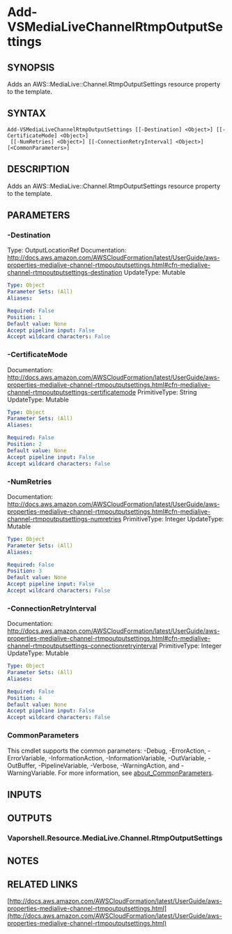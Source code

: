 # Add-VSMediaLiveChannelRtmpOutputSettings

## SYNOPSIS
Adds an AWS::MediaLive::Channel.RtmpOutputSettings resource property to the template.

## SYNTAX

```
Add-VSMediaLiveChannelRtmpOutputSettings [[-Destination] <Object>] [[-CertificateMode] <Object>]
 [[-NumRetries] <Object>] [[-ConnectionRetryInterval] <Object>] [<CommonParameters>]
```

## DESCRIPTION
Adds an AWS::MediaLive::Channel.RtmpOutputSettings resource property to the template.

## PARAMETERS

### -Destination
Type: OutputLocationRef
Documentation: http://docs.aws.amazon.com/AWSCloudFormation/latest/UserGuide/aws-properties-medialive-channel-rtmpoutputsettings.html#cfn-medialive-channel-rtmpoutputsettings-destination
UpdateType: Mutable

```yaml
Type: Object
Parameter Sets: (All)
Aliases:

Required: False
Position: 1
Default value: None
Accept pipeline input: False
Accept wildcard characters: False
```

### -CertificateMode
Documentation: http://docs.aws.amazon.com/AWSCloudFormation/latest/UserGuide/aws-properties-medialive-channel-rtmpoutputsettings.html#cfn-medialive-channel-rtmpoutputsettings-certificatemode
PrimitiveType: String
UpdateType: Mutable

```yaml
Type: Object
Parameter Sets: (All)
Aliases:

Required: False
Position: 2
Default value: None
Accept pipeline input: False
Accept wildcard characters: False
```

### -NumRetries
Documentation: http://docs.aws.amazon.com/AWSCloudFormation/latest/UserGuide/aws-properties-medialive-channel-rtmpoutputsettings.html#cfn-medialive-channel-rtmpoutputsettings-numretries
PrimitiveType: Integer
UpdateType: Mutable

```yaml
Type: Object
Parameter Sets: (All)
Aliases:

Required: False
Position: 3
Default value: None
Accept pipeline input: False
Accept wildcard characters: False
```

### -ConnectionRetryInterval
Documentation: http://docs.aws.amazon.com/AWSCloudFormation/latest/UserGuide/aws-properties-medialive-channel-rtmpoutputsettings.html#cfn-medialive-channel-rtmpoutputsettings-connectionretryinterval
PrimitiveType: Integer
UpdateType: Mutable

```yaml
Type: Object
Parameter Sets: (All)
Aliases:

Required: False
Position: 4
Default value: None
Accept pipeline input: False
Accept wildcard characters: False
```

### CommonParameters
This cmdlet supports the common parameters: -Debug, -ErrorAction, -ErrorVariable, -InformationAction, -InformationVariable, -OutVariable, -OutBuffer, -PipelineVariable, -Verbose, -WarningAction, and -WarningVariable. For more information, see [about_CommonParameters](http://go.microsoft.com/fwlink/?LinkID=113216).

## INPUTS

## OUTPUTS

### Vaporshell.Resource.MediaLive.Channel.RtmpOutputSettings
## NOTES

## RELATED LINKS

[http://docs.aws.amazon.com/AWSCloudFormation/latest/UserGuide/aws-properties-medialive-channel-rtmpoutputsettings.html](http://docs.aws.amazon.com/AWSCloudFormation/latest/UserGuide/aws-properties-medialive-channel-rtmpoutputsettings.html)

